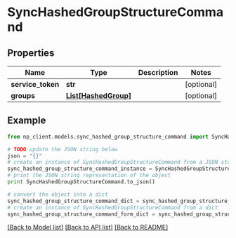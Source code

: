 # SyncHashedGroupStructureCommand


## Properties
Name | Type | Description | Notes
------------ | ------------- | ------------- | -------------
**service_token** | **str** |  | [optional] 
**groups** | [**List[HashedGroup]**](HashedGroup.md) |  | [optional] 

## Example

```python
from np_client.models.sync_hashed_group_structure_command import SyncHashedGroupStructureCommand

# TODO update the JSON string below
json = "{}"
# create an instance of SyncHashedGroupStructureCommand from a JSON string
sync_hashed_group_structure_command_instance = SyncHashedGroupStructureCommand.from_json(json)
# print the JSON string representation of the object
print SyncHashedGroupStructureCommand.to_json()

# convert the object into a dict
sync_hashed_group_structure_command_dict = sync_hashed_group_structure_command_instance.to_dict()
# create an instance of SyncHashedGroupStructureCommand from a dict
sync_hashed_group_structure_command_form_dict = sync_hashed_group_structure_command.from_dict(sync_hashed_group_structure_command_dict)
```
[[Back to Model list]](../README.md#documentation-for-models) [[Back to API list]](../README.md#documentation-for-api-endpoints) [[Back to README]](../README.md)


